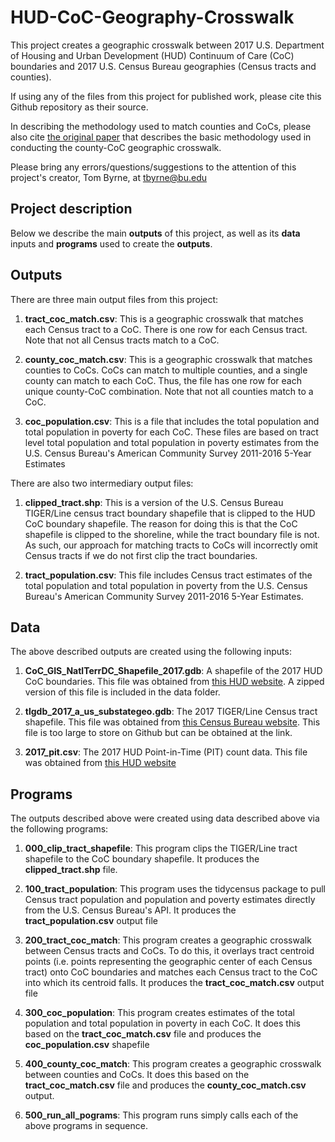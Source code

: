 # HUD-CoC-Geography-Crosswalk

This project creates a geographic crosswalk between 2017 U.S. Department of Housing and Urban Development (HUD) Continuum of Care (CoC) boundaries and 2017 U.S. Census Bureau geographies (Census tracts and counties).

If using any of the files from this project for published work, please cite this Github repository as their source.  

In describing the methodology used to match counties and CoCs, please also cite [the original paper](https://www.tandfonline.com/doi/abs/10.1111/j.1467-9906.2012.00643.x) that describes the basic methodology used in conducting the county-CoC geographic crosswalk. 


Please bring any errors/questions/suggestions to the attention of this project's creator, Tom Byrne, at [tbyrne@bu.edu](tbyrne@bu.edu) 

## Project description 

Below we describe the main __outputs__ of this project, as well as its __data__ inputs and __programs__ used to create the __outputs__. 

## Outputs 
There are three main output files from this project: 
 
1. __tract_coc_match.csv__: This is a geographic crosswalk that matches each Census tract to a CoC. There is one row for each Census tract.  Note that not all Census tracts match to a CoC.

2. __county_coc_match.csv__: This is a geographic crosswalk that matches counties to CoCs.  CoCs can match to multiple counties, and a single county can match to each CoC.  Thus, the file has one row for each unique county-CoC combination. Note that not all counties match to a CoC. 

3. __coc_population.csv__:  This is a file that includes the total population and total population in poverty for each CoC.  These files are based on tract level total population and total population in poverty estimates from the U.S. Census Bureau's American Community Survey 2011-2016 5-Year Estimates

There are also two intermediary output files:

1. __clipped_tract.shp__: This is a version of the U.S. Census Bureau TIGER/Line census tract boundary shapefile that is clipped to the HUD CoC boundary shapefile.  The reason for doing this is that the CoC shapefile is clipped to the shoreline, while the tract boundary file is not. As such, our approach for matching tracts to CoCs will incorrectly omit Census tracts if we do not first clip the tract boundaries.

2. __tract_population.csv__: This file includes Census tract estimates of the total population and total population in poverty from the U.S. Census Bureau's American Community Survey 2011-2016 5-Year Estimates. 

## Data
The above described outputs are created using the following inputs:

1. __CoC_GIS_NatlTerrDC_Shapefile_2017.gdb__: A shapefile of the 2017 HUD CoC boundaries.  This file was obtained from [this HUD website](https://www.hudexchange.info/programs/coc/gis-tools/).  A zipped version of this file
is included in the data folder. 

2. __tlgdb_2017_a_us_substategeo.gdb__: The 2017 TIGER/Line Census tract shapefile.  This file was obtained from [this Census Bureau website](https://www.census.gov/cgi-bin/geo/shapefiles/index.php).  This file is too large to store on Github but can be obtained at the link.

3. __2017_pit.csv__: The 2017 HUD Point-in-Time (PIT) count data.  This file was obtained from [this HUD website](https://www.hudexchange.info/resource/3031/pit-and-hic-data-since-2007/)

## Programs 

The outputs described above were created using data described above via the following programs:

1. __000_clip_tract_shapefile__: This program clips the TIGER/Line tract shapefile to the CoC boundary shapefile.  It produces the __clipped_tract.shp__ file.

2. __100_tract_population__: This program uses the tidycensus package to pull Census tract population and population and poverty estimates directly from the U.S. Census Bureau's API. It produces the __tract_population.csv__ output file 

3. __200_tract_coc_match__:  This program creates a geographic crosswalk between Census tracts and CoCs. To do this, it overlays tract centroid points (i.e. points representing the geographic center of each Census tract) onto CoC boundaries and matches each Census tract to the CoC into which its centroid falls. It produces the __tract_coc_match.csv__ output file

4. __300_coc_population__:  This program creates estimates of the total population and total population in poverty in each CoC.  It does this based on the __tract_coc_match.csv__ file and produces the __coc_population.csv__ shapefile

5. __400_county_coc_match__: This program creates a geographic crosswalk between counties and CoCs. It does this based on the __tract_coc_match.csv__ file and produces the __county_coc_match.csv__ output.

5. __500_run_all_pograms__:  This program runs simply calls each of the above programs in sequence. 

